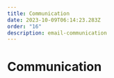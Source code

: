 ```yaml
---
title: Communication
date: 2023-10-09T06:14:23.283Z
order: "16"
description: email-communication
---
```


# Communication